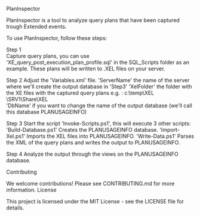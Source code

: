PlanInspector

PlanInspector is a tool to analyze query plans that have been captured trough Extended events. 

To use PlanInspector, follow these steps:

Step 1    
  Capture query plans, you can use 'XE_query_post_execution_plan_profile.sql'  in the SQL_Scripts folder as an example. 
  These plans will be written to .XEL files on your server.

Step 2
  Adjust the 'Variables.xml' file.
    'ServerName' the name of the server where we'll create the output database in 'Step3'
    'XelFolder'  the folder with the XE files with the captured query plans
                 e.g. :
                        c:\temp\XEL
                        \\SRV1\Share\XEL\
    'DbName'     if you want to change the name of the output database (we'll call this database PLANUSAGEINFO)

Step 3
  Start the script 'Invoke-Scripts.ps1', this will execute 3 other scripts:
  'Build-Database.ps1' Creates the PLANUSAGEINFO database.
  'Import-Xel.ps1'     Imports the XEL files into PLANUSAGEINFO.
  'Write-Data.ps1'     Parses the XML of the query plans and writes the output to PLANUSAGEINFO.

Step 4
  Analyze the output through the views on the PLANUSAGEINFO database. 
  


Contributing

We welcome contributions! Please see CONTRIBUTING.md for more information.
License

This project is licensed under the MIT License - see the LICENSE file for details.
